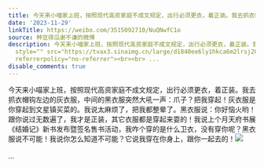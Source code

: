 ```yaml
---
title: 今天来小喵家上班，按照现代高资家庭不成文规定，出行必须更衣，着正装。我去抓衣帽钩左边的灰衣服，中间的黑衣服突然大吼一声：爪子？把我穿起！灰衣服是你穿起...
date: '2023-11-29'
linkTitle: https://weibo.com/3515092710/NuQNwfC1o
source: 种豆得瓜谢不谦的微博
description: 今天来小喵家上班，按照现代高资家庭不成文规定，出行必须更衣，着正装。我去抓衣帽钩左边的灰衣服，中间的黑衣服突然大吼一声：爪子？把我穿起！灰衣服是你穿起到文星镇买菜的。我说太麻烦了，把我都整晕了。黑衣服说：你好恼火哟！跟你说过无数遍了，我才是正装，其它衣服都是穿起来耍的！我说上个月天府书展《结婚记》新书发布暨签名售书活动，我咋个穿的是什么卫衣，没有穿你呢？黑衣服说不可能！我说你怎么知道不可能？它说我穿在你身上，跟你一起去的！<img
  style="" src="https://tvax3.sinaimg.cn/large/d1840ee6ly1hkca6m2lrsj20u01h5q87.jpg"
  referrerpolicy="no-referrer"><br><br> ...
disable_comments: true
---
```

今天来小喵家上班，按照现代高资家庭不成文规定，出行必须更衣，着正装。我去抓衣帽钩左边的灰衣服，中间的黑衣服突然大吼一声：爪子？把我穿起！灰衣服是你穿起到文星镇买菜的。我说太麻烦了，把我都整晕了。黑衣服说：你好恼火哟！跟你说过无数遍了，我才是正装，其它衣服都是穿起来耍的！我说上个月天府书展《结婚记》新书发布暨签名售书活动，我咋个穿的是什么卫衣，没有穿你呢？黑衣服说不可能！我说你怎么知道不可能？它说我穿在你身上，跟你一起去的！<img style="" src="https://tvax3.sinaimg.cn/large/d1840ee6ly1hkca6m2lrsj20u01h5q87.jpg" referrerpolicy="no-referrer"><br><br> ...